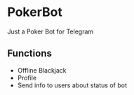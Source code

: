 # PokerBot
Just a Poker Bot for Telegram
## Functions
 + Offline Blackjack
 + Profile
 + Send info to users about status of bot
